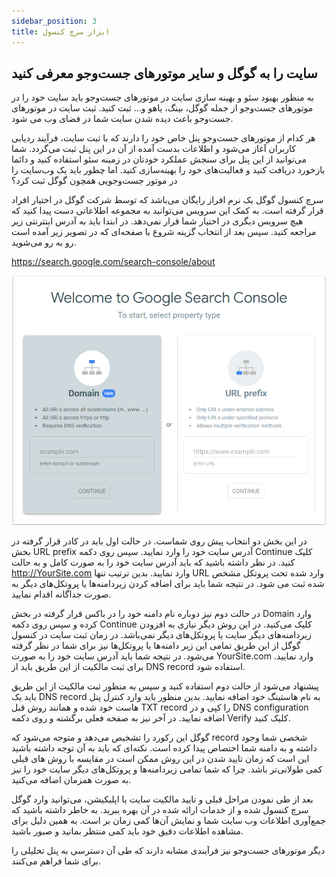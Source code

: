 ```yaml
---
sidebar_position: 3
title: ابزار سرچ کنسول
---
```


## سایت را به گوگل و سایر موتورهای جست‌وجو معرفی کنید

به منظور بهبود سئو و بهینه سازی سایت در موتورهای جست‌وجو باید سایت خود را در موتورهای جست‌وجو از جمله گوگل، بینگ، یاهو و... ثبت کنید. ثبت سایت در موتورهای جست‌وجو باعث دیده شدن سایت شما در فضای وب می شود.

هر کدام از موتورهای جست‌وجو پنل خاص خود را دارند که با ثبت سایت، فرآیند ردیابی کاربران آغاز می‌شود و اطلاعات بدست آمده از آن در این پنل ثبت می‌گردد. شما می‌توانید از این پنل برای سنجش عملکرد خودتان در زمینه سئو استفاده کنید و دائما بازخورد دریافت کنید و فعالیت‌های خود را بهینه‌سازی کنید. اما چطور باید یک وب‌سایت را در موتور جست‌وجویی همچون گوگل ثبت کرد؟

سرچ کنسول گوگل یک نرم افراز رایگان می‌باشد که توسط شرکت گوگل در اختیار افراد قرار گرفته است. به کمک این سرویس می‌توانید به مجموعه اطلاعاتی دست پیدا کنید که هیچ سرویس دیگری در اختیار شما قرار نمی‌دهد. در ابتدا باید به آدرس اینترنتی زیر مراجعه کنید. سپس بعد از انتخاب گزینه شروع با صفحه‌ای که در تصویر زیر آمده است رو به رو می‌شوید.

<https://search.google.com/search-console/about>

![ابزار سرچ کنسول](./search-console.png)

در این بخش دو انتخاب پیش روی شماست. در حالت اول باید در کادر قرار گرفته در بخش URL prefix آدرس سایت خود را وارد نمایید. سپس روی دکمه Continue کلیک کنید. در نظر داشته باشید که باید آدرس سایت خود را به صورت کامل و به حالت http://YourSite.com وارد نمایید. بدین ترتیب تنها URL وارد شده تحت پروتکل مشخص شده ثبت می شود. در نتیجه شما باید برای اضافه کردن زیردامنه‌ها یا پروتکل‌های دیگر به صورت جداگانه اقدام نمایید.

در حالت دوم نیز دوباره نام دامنه خود را در باکس قرار گرفته در بخش Domain وارد کرده و سپس روی دکمه Continue کلیک می‌کنید. در این روش دیگر نیازی به افزودن زیردامنه‌های دیگر سایت یا پروتکل‌های دیگر نمی‌باشد. در زمان ثبت سایت در کنسول گوگل از این طریق تمامی این زیر دامنه‌ها یا پروتکل‌ها نیز برای شما در نظر گرفته می‌شود. در نتیجه شما باید آدرس سایت خود را به صورت YourSite.com وارد نمایید. برای ثبت مالکیت از این طریق باید از DNS record استفاده شود.

پیشنهاد می‌شود از حالت دوم استفاده کنید و سپس به منظور ثبت مالکیت از این طریق باید یک DNS record به نام هاستینگ خود اضافه نمایید. بدین منظور باید وارد کنترل پنل هاست خود شده و همانند روش قبل TXT record را کپی و در DNS configuration اضافه نمایید. در آخر نیز به صفحه فعلی برگشته و روی دکمه Verify کلیک کنید.

گوگل این رکورد را تشخیص می‌دهد و متوجه می‌شود که record شخصی شما وجود داشته و به دامنه شما اختصاص پیدا کرده است. نکته‌ای که باید به آن توجه داشته باشید این است که زمان تایید شدن در این روش ممکن است در مقایسه با روش های قبلی کمی طولانی‌تر باشد. چرا که شما تمامی زیردامنه‌ها و پروتکل‌های دیگر سایت خود را نیز به صورت همزمان اضافه می‌کنید.

بعد از طی نمودن مراحل قبلی و تایید مالکیت سایت یا اپلیکیشن، می‌توانید وارد گوگل سرچ کنسول شده و از خدمات ارائه شده در آن بهره ببرید. به خاطر داشته باشید که جمع‌آوری اطلاعات وب سایت شما و نمایش آن‌ها کمی زمان بر است. به همین دلیل برای مشاهده اطلاعات دقیق خود باید کمی منتظر بمانید و صبور باشید.

دیگر موتورهای جست‌وجو نیز فرآیندی مشابه دارند که طی آن دسترسی به پنل تحلیلی را برای شما فراهم می‌کنند.
